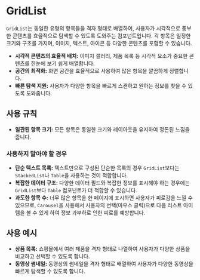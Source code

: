 # GridList

`GridList`는 동일한 유형의 항목들을 격자 형태로 배열하여, 사용자가 시각적으로 풍부한 콘텐츠를 효율적으로 탐색할 수 있도록 도와주는 컴포넌트입니다. 각 항목은 일정한 크기와 구조를 가지며, 이미지, 텍스트, 아이콘 등 다양한 콘텐츠를 포함할 수 있습니다.

- **시각적 콘텐츠의 효율적 배치:** 이미지 갤러리, 제품 목록 등 시각적 요소가 중요한 콘텐츠를 한눈에 보기 쉽게 배열합니다.
- **공간의 최적화:** 화면 공간을 효율적으로 사용하여 많은 항목을 깔끔하게 정렬합니다.
- **빠른 탐색 지원:** 사용자가 다양한 항목을 빠르게 스캔하고 원하는 정보를 찾을 수 있도록 도와줍니다.

## 사용 규칙

- **일관된 항목 크기:** 모든 항목은 동일한 크기와 레이아웃을 유지하여 정돈된 느낌을 줍니다.

### 사용하지 말아야 할 경우

- **단순 텍스트 목록:** 텍스트만으로 구성된 단순한 목록의 경우 `GridList`보다는 `StackedList`나 `Table`을 사용하는 것이 적합합니다.
- **복잡한 데이터 구조:** 다양한 데이터 필드와 복잡한 정보를 표시해야 하는 경우에는 `GridList`보다 `Table` 컴포넌트가 더 적합할 수 있습니다.
- **과도한 항목 수:** 너무 많은 항목을 한 페이지에 표시하면 사용자가 피로감을 느낄 수 있으므로, `Carousel`을 사용해서 사용자의 선택(마우스 클릭)으로 다음 리스트 아이템을 볼 수 있게 하여 정보 과부하로 인한 피로를 예방합니다.

## 사용 예시

- **상품 목록:** 쇼핑몰에서 여러 제품을 격자 형태로 나열하여 사용자가 다양한 상품을 비교하고 선택할 수 있도록 합니다.
- **동영상 썸네일:** 동영상의 썸네일을 격자 형태로 배열하여 사용자가 다양한 동영상을 빠르게 탐색할 수 있도록 합니다.
